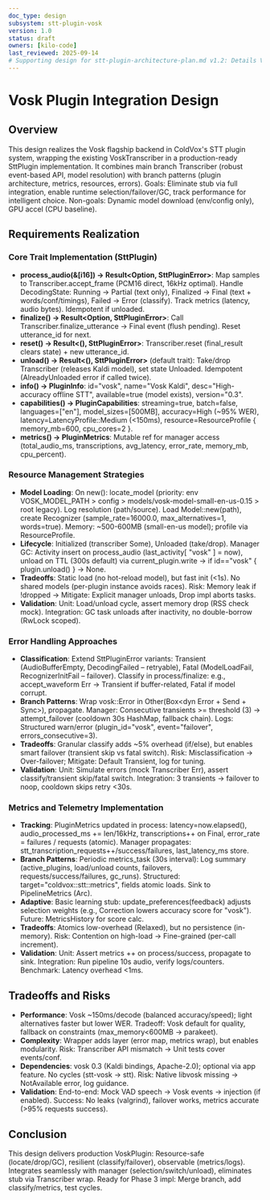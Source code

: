 ```yaml
---
doc_type: design
subsystem: stt-plugin-vosk
version: 1.0
status: draft
owners: [kilo-code]
last_reviewed: 2025-09-14
# Supporting design for stt-plugin-architecture-plan.md v1.2: Details VoskPlugin realization of SttPlugin trait, focusing on resource management, error classification, and metrics/telemetry from branch analysis (patterns: structured logs, atomic counters, cooldowns).
---
```


# Vosk Plugin Integration Design

## Overview

This design realizes the Vosk flagship backend in ColdVox's STT plugin system, wrapping the existing VoskTranscriber in a production-ready SttPlugin implementation. It combines main branch Transcriber (robust event-based API, model resolution) with branch patterns (plugin architecture, metrics, resources, errors). Goals: Eliminate stub via full integration, enable runtime selection/failover/GC, track performance for intelligent choice. Non-goals: Dynamic model download (env/config only), GPU accel (CPU baseline).

## Requirements Realization

### Core Trait Implementation (SttPlugin)
- **process_audio(&[i16]) -> Result<Option<TranscriptionEvent>, SttPluginError>**: Map samples to Transcriber.accept_frame (PCM16 direct, 16kHz optimal). Handle DecodingState: Running → Partial (text only), Finalized → Final (text + words/conf/timings), Failed → Error (classify). Track metrics (latency, audio bytes). Idempotent if unloaded.
- **finalize() -> Result<Option<TranscriptionEvent>, SttPluginError>**: Call Transcriber.finalize_utterance → Final event (flush pending). Reset utterance_id for next.
- **reset() -> Result<(), SttPluginError>**: Transcriber.reset (final_result clears state) + new utterance_id.
- **unload() -> Result<(), SttPluginError>** (default trait): Take/drop Transcriber (releases Kaldi model), set state Unloaded. Idempotent (AlreadyUnloaded error if called twice).
- **info() -> PluginInfo**: id="vosk", name="Vosk Kaldi", desc="High-accuracy offline STT", available=true (model exists), version="0.3".
- **capabilities() -> PluginCapabilities**: streaming=true, batch=false, languages=["en"], model_sizes=[500MB], accuracy=High (~95% WER), latency=LatencyProfile::Medium (<150ms), resource=ResourceProfile { memory_mb=600, cpu_cores=2 }.
- **metrics() -> PluginMetrics**: Mutable ref for manager access (total_audio_ms, transcriptions, avg_latency, error_rate, memory_mb, cpu_percent).

### Resource Management Strategies
- **Model Loading**: On new(): locate_model (priority: env VOSK_MODEL_PATH > config > models/vosk-model-small-en-us-0.15 > root legacy). Log resolution (path/source). Load Model::new(path), create Recognizer (sample_rate=16000.0, max_alternatives=1, words=true). Memory: ~500-600MB (small-en-us model); profile via ResourceProfile.
- **Lifecycle**: Initialized (transcriber Some), Unloaded (take/drop). Manager GC: Activity insert on process_audio (last_activity[ "vosk" ] = now), unload on TTL (300s default) via current_plugin.write → if id=="vosk" { plugin.unload() } → None.
- **Tradeoffs**: Static load (no hot-reload model), but fast init (<1s). No shared models (per-plugin instance avoids races). Risk: Memory leak if !dropped → Mitigate: Explicit manager unloads, Drop impl aborts tasks.
- **Validation**: Unit: Load/unload cycle, assert memory drop (RSS check mock). Integration: GC task unloads after inactivity, no double-borrow (RwLock scoped).

### Error Handling Approaches
- **Classification**: Extend SttPluginError variants: Transient (AudioBufferEmpty, DecodingFailed – retryable), Fatal (ModelLoadFail, RecognizerInitFail – failover). Classify in process/finalize: e.g., accept_waveform Err → Transient if buffer-related, Fatal if model corrupt.
- **Branch Patterns**: Wrap vosk::Error in Other(Box<dyn Error + Send + Sync>), propagate. Manager: Consecutive transients >= threshold (3) → attempt_failover (cooldown 30s HashMap, fallback chain). Logs: Structured warn/error (plugin_id="vosk", event="failover", errors_consecutive=3).
- **Tradeoffs**: Granular classify adds ~5% overhead (if/else), but enables smart failover (transient skip vs fatal switch). Risk: Misclassification → Over-failover; Mitigate: Default Transient, log for tuning.
- **Validation**: Unit: Simulate errors (mock Transcriber Err), assert classify/transient skip/fatal switch. Integration: 3 transients → failover to noop, cooldown skips retry <30s.

### Metrics and Telemetry Implementation
- **Tracking**: PluginMetrics updated in process: latency=now.elapsed(), audio_processed_ms += len/16kHz, transcriptions++ on Final, error_rate = failures / requests (atomic). Manager propagates: stt_transcription_requests++/success/failures, last_latency_ms store.
- **Branch Patterns**: Periodic metrics_task (30s interval): Log summary (active_plugins, load/unload counts, failovers, requests/success/failures, gc_runs). Structured: target="coldvox::stt::metrics", fields atomic loads. Sink to PipelineMetrics (Arc<AtomicU64>).
- **Adaptive**: Basic learning stub: update_preferences(feedback) adjusts selection weights (e.g., Correction lowers accuracy score for "vosk"). Future: MetricsHistory for score calc.
- **Tradeoffs**: Atomics low-overhead (Relaxed), but no persistence (in-memory). Risk: Contention on high-load → Fine-grained (per-call increment).
- **Validation**: Unit: Assert metrics ++ on process/success, propagate to sink. Integration: Run pipeline 10s audio, verify logs/counters. Benchmark: Latency overhead <1ms.

## Tradeoffs and Risks

- **Performance**: Vosk ~150ms/decode (balanced accuracy/speed); light alternatives faster but lower WER. Tradeoff: Vosk default for quality, fallback on constraints (max_memory<600MB → parakeet).
- **Complexity**: Wrapper adds layer (error map, metrics wrap), but enables modularity. Risk: Transcriber API mismatch → Unit tests cover events/conf.
- **Dependencies**: vosk 0.3 (Kaldi bindings, Apache-2.0); optional via app feature. No cycles (stt-vosk → stt). Risk: Native libvosk missing → NotAvailable error, log guidance.
- **Validation**: End-to-end: Mock VAD speech → Vosk events → injection (if enabled). Success: No leaks (valgrind), failover works, metrics accurate (>95% requests success).

## Conclusion

This design delivers production VoskPlugin: Resource-safe (locate/drop/GC), resilient (classify/failover), observable (metrics/logs). Integrates seamlessly with manager (selection/switch/unload), eliminates stub via Transcriber wrap. Ready for Phase 3 impl: Merge branch, add classify/metrics, test cycles.

